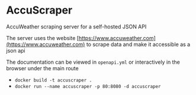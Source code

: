 # AccuScraper

AccuWeather scraping server for a self-hosted JSON API

The server uses the website [https://www.accuweather.com](https://www.accuweather.com) to scrape data and make it accessible as a json api

The documentation can be viewed in `openapi.yml` or interactively in the browser under the main route

* `docker build -t accuscraper .`
* `docker run --name accuscraper -p 80:8080 -d accuscraper`
